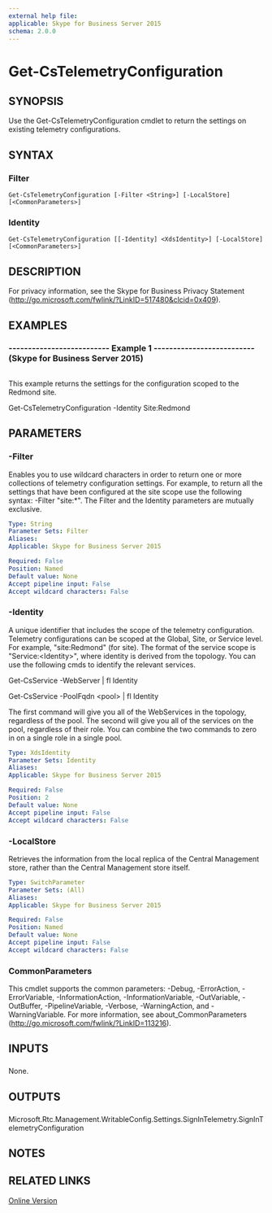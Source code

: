 ```yaml
---
external help file: 
applicable: Skype for Business Server 2015
schema: 2.0.0
---
```


# Get-CsTelemetryConfiguration

## SYNOPSIS
Use the Get-CsTelemetryConfiguration cmdlet to return the settings on existing telemetry configurations.

## SYNTAX

### Filter
```
Get-CsTelemetryConfiguration [-Filter <String>] [-LocalStore] [<CommonParameters>]
```

### Identity
```
Get-CsTelemetryConfiguration [[-Identity] <XdsIdentity>] [-LocalStore] [<CommonParameters>]
```

## DESCRIPTION
For privacy information, see the Skype for Business Privacy Statement (http://go.microsoft.com/fwlink/?LinkID=517480&clcid=0x409).

## EXAMPLES

### -------------------------- Example 1 -------------------------- (Skype for Business Server 2015)
```

```

This example returns the settings for the configuration scoped to the Redmond site.

Get-CsTelemetryConfiguration -Identity Site:Redmond

## PARAMETERS

### -Filter
Enables you to use wildcard characters in order to return one or more collections of telemetry configuration settings.
For example, to return all the settings that have been configured at the site scope use the following syntax: -Filter "site:*".
The Filter and the Identity parameters are mutually exclusive.

```yaml
Type: String
Parameter Sets: Filter
Aliases: 
Applicable: Skype for Business Server 2015

Required: False
Position: Named
Default value: None
Accept pipeline input: False
Accept wildcard characters: False
```

### -Identity
A unique identifier that includes the scope of the telemetry configuration.
Telemetry configurations can be scoped at the Global, Site, or Service level.
For example, "site:Redmond" (for site).
The format of the service scope is "Service:\<Identity\>", where identity is derived from the topology.
You can use the following cmds to identify the relevant services.

Get-CsService -WebServer | fl Identity

Get-CsService -PoolFqdn \<pool\> | fl Identity

The first command will give you all of the WebServices in the topology, regardless of the pool.
The second will give you all of the services on the pool, regardless of their role.
You can combine the two commands to zero in on a single role in a single pool.

```yaml
Type: XdsIdentity
Parameter Sets: Identity
Aliases: 
Applicable: Skype for Business Server 2015

Required: False
Position: 2
Default value: None
Accept pipeline input: False
Accept wildcard characters: False
```

### -LocalStore
Retrieves the information from the local replica of the Central Management store, rather than the Central Management store itself.

```yaml
Type: SwitchParameter
Parameter Sets: (All)
Aliases: 
Applicable: Skype for Business Server 2015

Required: False
Position: Named
Default value: None
Accept pipeline input: False
Accept wildcard characters: False
```

### CommonParameters
This cmdlet supports the common parameters: -Debug, -ErrorAction, -ErrorVariable, -InformationAction, -InformationVariable, -OutVariable, -OutBuffer, -PipelineVariable, -Verbose, -WarningAction, and -WarningVariable. For more information, see about_CommonParameters (http://go.microsoft.com/fwlink/?LinkID=113216).

## INPUTS

###  
None.

## OUTPUTS

###  
Microsoft.Rtc.Management.WritableConfig.Settings.SignInTelemetry.SignInTelemetryConfiguration

## NOTES

## RELATED LINKS

[Online Version](http://technet.microsoft.com/EN-US/library/3342e0f2-8892-4dfc-9ff3-587444159289(OCS.16).aspx)


